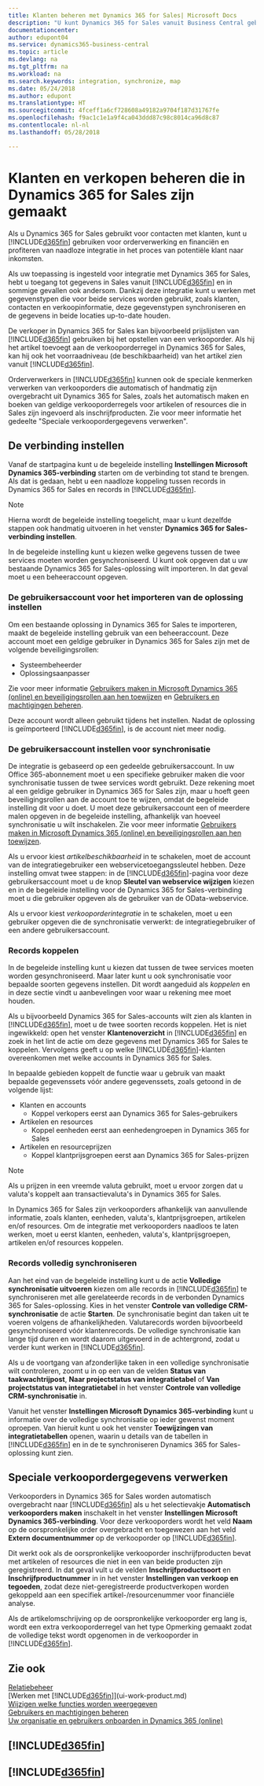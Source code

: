 ```yaml
---
title: Klanten beheren met Dynamics 365 for Sales| Microsoft Docs
description: "U kunt Dynamics 365 for Sales vanuit Business Central gebruiken om gegevens te koppelen en naadloze integratie en synchronisatie te hebben in het potentiële klant-naar-contanten proces."
documentationcenter: 
author: edupont04
ms.service: dynamics365-business-central
ms.topic: article
ms.devlang: na
ms.tgt_pltfrm: na
ms.workload: na
ms.search.keywords: integration, synchronize, map
ms.date: 05/24/2018
ms.author: edupont
ms.translationtype: HT
ms.sourcegitcommit: 4fceff1a6cf728608a49182a9704f187d31767fe
ms.openlocfilehash: f9ac1c1e1a9f4ca043ddd87c98c8014ca96d8c87
ms.contentlocale: nl-nl
ms.lasthandoff: 05/28/2018

---
```

# <a name="managing-customers-and-sales-created-in-dynamics-365-for-sales"></a>Klanten en verkopen beheren die in Dynamics 365 for Sales zijn gemaakt
Als u Dynamics 365 for Sales gebruikt voor contacten met klanten, kunt u [!INCLUDE[d365fin](includes/d365fin_md.md)] gebruiken voor orderverwerking en financiën en profiteren van naadloze integratie in het proces van potentiële klant naar inkomsten.

Als uw toepassing is ingesteld voor integratie met Dynamics 365 for Sales, hebt u toegang tot gegevens in Sales vanuit [!INCLUDE[d365fin](includes/d365fin_md.md)] en in sommige gevallen ook andersom. Dankzij deze integratie kunt u werken met gegevenstypen die voor beide services worden gebruikt, zoals klanten, contacten en verkoopinformatie, deze gegevenstypen synchroniseren en de gegevens in beide locaties up-to-date houden.  

De verkoper in Dynamics 365 for Sales kan bijvoorbeeld prijslijsten van [!INCLUDE[d365fin](includes/d365fin_md.md)] gebruiken bij het opstellen van een verkooporder. Als hij het artikel toevoegt aan de verkooporderregel in Dynamics 365 for Sales, kan hij ook het voorraadniveau (de beschikbaarheid) van het artikel zien vanuit [!INCLUDE[d365fin](includes/d365fin_md.md)].

Orderverwerkers in [!INCLUDE[d365fin](includes/d365fin_md.md)] kunnen ook de speciale kenmerken verwerken van verkooporders die automatisch of handmatig zijn overgebracht uit Dynamics 365 for Sales, zoals het automatisch maken en boeken van geldige verkooporderregels voor artikelen of resources die in Sales zijn ingevoerd als inschrijfproducten. Zie voor meer informatie het gedeelte "Speciale verkoopordergegevens verwerken".  

## <a name="setting-up-the-connection"></a>De verbinding instellen
Vanaf de startpagina kunt u de begeleide instelling **Instellingen Microsoft Dynamics 365-verbinding** starten om de verbinding tot stand te brengen. Als dat is gedaan, hebt u een naadloze koppeling tussen records in Dynamics 365 for Sales en records in [!INCLUDE[d365fin](includes/d365fin_md.md)].  

> [!NOTE]  
>   Hierna wordt de begeleide instelling toegelicht, maar u kunt dezelfde stappen ook handmatig uitvoeren in het venster **Dynamics 365 for Sales-verbinding instellen**.

In de begeleide instelling kunt u kiezen welke gegevens tussen de twee services moeten worden gesynchroniseerd. U kunt ook opgeven dat u uw bestaande Dynamics 365 for Sales-oplossing wilt importeren. In dat geval moet u een beheeraccount opgeven.

### <a name="setting-up-the-user-account-for-importing-the-solution"></a>De gebruikersaccount voor het importeren van de oplossing instellen
Om een bestaande oplossing in Dynamics 365 for Sales te importeren, maakt de begeleide instelling gebruik van een beheeraccount. Deze account moet een geldige gebruiker in Dynamics 365 for Sales zijn met de volgende beveiligingsrollen:

* Systeembeheerder  
* Oplossingsaanpasser  

Zie voor meer informatie [Gebruikers maken in Microsoft Dynamics 365 (online) en beveiligingsrollen aan hen toewijzen](/dynamics365/customer-engagement/admin/create-users-assign-online-security-roles) en [Gebruikers en machtigingen beheren](ui-how-users-permissions.md).  

Deze account wordt alleen gebruikt tijdens het instellen. Nadat de oplossing is geïmporteerd [!INCLUDE[d365fin](includes/d365fin_md.md)], is de account niet meer nodig.

### <a name="setting-up-the-user-account-for-synchronization"></a>De gebruikersaccount instellen voor synchronisatie
De integratie is gebaseerd op een gedeelde gebruikersaccount. In uw Office 365-abonnement moet u een specifieke gebruiker maken die voor synchronisatie tussen de twee services wordt gebruikt. Deze rekening moet al een geldige gebruiker in Dynamics 365 for Sales zijn, maar u hoeft geen beveiligingsrollen aan de account toe te wijzen, omdat de begeleide instelling dit voor u doet. U moet deze gebruikersaccount een of meerdere malen opgeven in de begeleide instelling, afhankelijk van hoeveel synchronisatie u wilt inschakelen. Zie voor meer informatie [Gebruikers maken in Microsoft Dynamics 365 (online) en beveiligingsrollen aan hen toewijzen](/dynamics365/customer-engagement/admin/create-users-assign-online-security-roles).

Als u ervoor kiest *artikelbeschikbaarheid* in te schakelen, moet de account van de integratiegebruiker een webservicetoegangssleutel hebben. Deze instelling omvat twee stappen: in de [!INCLUDE[d365fin](includes/d365fin_md.md)]-pagina voor deze gebruikersaccount moet u de knop **Sleutel van webservice wijzigen** kiezen en in de begeleide instelling voor de Dynamics 365 for Sales-verbinding moet u die gebruiker opgeven als de gebruiker van de OData-webservice.

Als u ervoor kiest *verkooporderintegratie* in te schakelen, moet u een gebruiker opgeven die de synchronisatie verwerkt: de integratiegebruiker of een andere gebruikersaccount.

### <a name="coupling-records"></a>Records koppelen
In de begeleide instelling kunt u kiezen dat tussen de twee services moeten worden gesynchroniseerd. Maar later kunt u ook synchronisatie voor bepaalde soorten gegevens instellen. Dit wordt aangeduid als *koppelen* en in deze sectie vindt u aanbevelingen voor waar u rekening mee moet houden.

Als u bijvoorbeeld Dynamics 365 for Sales-accounts wilt zien als klanten in [!INCLUDE[d365fin](includes/d365fin_md.md)], moet u de twee soorten records koppelen. Het is niet ingewikkeld: open het venster **Klantenoverzicht** in [!INCLUDE[d365fin](includes/d365fin_md.md)] en zoek in het lint de actie om deze gegevens met Dynamics 365 for Sales te koppelen. Vervolgens geeft u op welke [!INCLUDE[d365fin](includes/d365fin_md.md)]-klanten overeenkomen met welke accounts in Dynamics 365 for Sales.

In bepaalde gebieden koppelt de functie waar u gebruik van maakt bepaalde gegevenssets vóór andere gegevenssets, zoals getoond in de volgende lijst:

* Klanten en accounts  
  * Koppel verkopers eerst aan Dynamics 365 for Sales-gebruikers  
* Artikelen en resources  
  * Koppel eenheden eerst aan eenhedengroepen in Dynamics 365 for Sales  
* Artikelen en resourceprijzen  
  * Koppel klantprijsgroepen eerst aan Dynamics 365 for Sales-prijzen  

> [!NOTE]  
>   Als u prijzen in een vreemde valuta gebruikt, moet u ervoor zorgen dat u valuta's koppelt aan transactievaluta's in Dynamics 365 for Sales.

In Dynamics 365 for Sales zijn verkooporders afhankelijk van aanvullende informatie, zoals klanten, eenheden, valuta's, klantprijsgroepen, artikelen en/of resources. Om de integratie met verkooporders naadloos te laten werken, moet u eerst klanten, eenheden, valuta's, klantprijsgroepen, artikelen en/of resources koppelen.

### <a name="synchronizing-records-fully"></a>Records volledig synchroniseren
Aan het eind van de begeleide instelling kunt u de actie **Volledige synchronisatie uitvoeren** kiezen om alle records in [!INCLUDE[d365fin](includes/d365fin_md.md)] te synchroniseren met alle gerelateerde records in de verbonden Dynamics 365 for Sales-oplossing. Kies in het venster **Controle van volledige CRM-synchronisatie** de actie **Starten**. De synchronisatie begint dan taken uit te voeren volgens de afhankelijkheden. Valutarecords worden bijvoorbeeld gesynchroniseerd vóór klantenrecords. De volledige synchronisatie kan lange tijd duren en wordt daarom uitgevoerd in de achtergrond, zodat u verder kunt werken in [!INCLUDE[d365fin](includes/d365fin_md.md)].

Als u de voortgang van afzonderlijke taken in een volledige synchronisatie wilt controleren, zoomt u in op een van de velden **Status van taakwachtrijpost**, **Naar projectstatus van integratietabel** of **Van projectstatus van integratietabel** in het venster **Controle van volledige CRM-synchronisatie** in.

Vanuit het venster **Instellingen Microsoft Dynamics 365-verbinding** kunt u informatie over de volledige synchronisatie op ieder gewenst moment oproepen. Van hieruit kunt u ook het venster **Toewijzingen van integratietabellen** openen, waarin u details van de tabellen in [!INCLUDE[d365fin](includes/d365fin_md.md)] en in de te synchroniseren Dynamics 365 for Sales-oplossing kunt zien.  

## <a name="handling-special-sales-order-data"></a>Speciale verkoopordergegevens verwerken
Verkooporders in Dynamics 365 for Sales worden automatisch overgebracht naar [!INCLUDE[d365fin](includes/d365fin_md.md)] als u het selectievakje **Automatisch verkooporders maken** inschakelt in het venster **Instellingen Microsoft Dynamics 365-verbinding**. Voor deze verkooporders wordt het veld **Naam** op de oorspronkelijke order overgebracht en toegewezen aan het veld **Extern documentnummer** op de verkooporder op [!INCLUDE[d365fin](includes/d365fin_md.md)].

Dit werkt ook als de oorspronkelijke verkooporder inschrijfproducten bevat met artikelen of resources die niet in een van beide producten zijn geregistreerd. In dat geval vult u de velden **Inschrijfproductsoort** en **Inschrijfproductnummer** in in het venster **Instellingen van verkoop en tegoeden**, zodat deze niet-geregistreerde productverkopen worden gekoppeld aan een specifiek artikel-/resourcenummer voor financiële analyse.

Als de artikelomschrijving op de oorspronkelijke verkooporder erg lang is, wordt een extra verkooporderregel van het type Opmerking gemaakt zodat de volledige tekst wordt opgenomen in de verkooporder in [!INCLUDE[d365fin](includes/d365fin_md.md)].

## <a name="see-also"></a>Zie ook
[Relatiebeheer](marketing-relationship-management.md)  
[Werken met [!INCLUDE[d365fin](includes/d365fin_md.md)]](ui-work-product.md)  
[Wijzigen welke functies worden weergegeven](ui-experiences.md)  
[Gebruikers en machtigingen beheren](ui-how-users-permissions.md)    
[Uw organisatie en gebruikers onboarden in Dynamics 365 (online)](/dynamics365/customer-engagement/admin/onboard-your-organization-and-users-to-dynamics-365-online)  

## [!INCLUDE[d365fin](includes/free_trial_md.md)]  
## [!INCLUDE[d365fin](includes/training_link_md.md)]


